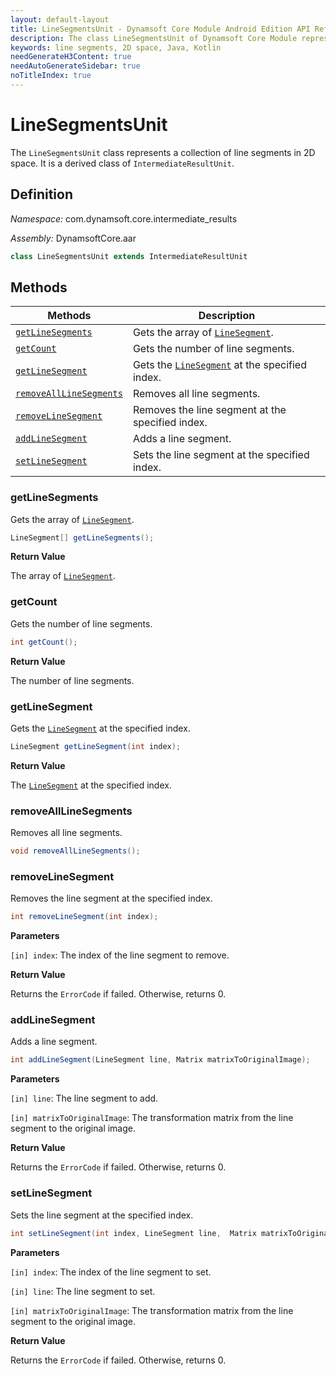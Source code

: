 ```yaml
---
layout: default-layout
title: LineSegmentsUnit - Dynamsoft Core Module Android Edition API Reference
description: The class LineSegmentsUnit of Dynamsoft Core Module represents a collection of line segments in 2D space.
keywords: line segments, 2D space, Java, Kotlin
needGenerateH3Content: true
needAutoGenerateSidebar: true
noTitleIndex: true
---
```


# LineSegmentsUnit

The `LineSegmentsUnit` class represents a collection of line segments in 2D space. It is a derived class of `IntermediateResultUnit`.

## Definition

*Namespace:* com.dynamsoft.core.intermediate_results

*Assembly:* DynamsoftCore.aar

```java
class LineSegmentsUnit extends IntermediateResultUnit
```

## Methods

| Methods | Description |
| ------- | ----------- |
| [`getLineSegments`](#getlinesegments) | Gets the array of [`LineSegment`](../basic-structures/line-segment.html). |
| [`getCount`](#getcount) | Gets the number of line segments. |
| [`getLineSegment`](#getlinesegment) | Gets the [`LineSegment`](../basic-structures/line-segment.html) at the specified index. |
| [`removeAllLineSegments`](#removealllinesegments) | Removes all line segments. |
| [`removeLineSegment`](#removelinesegment) | Removes the line segment at the specified index. |
| [`addLineSegment`](#addlinesegment) | Adds a line segment. |
| [`setLineSegment`](#setlinesegment) | Sets the line segment at the specified index. |

### getLineSegments

Gets the array of [`LineSegment`](../basic-structures/line-segment.html).

```java
LineSegment[] getLineSegments();
```

**Return Value**

The array of [`LineSegment`](../basic-structures/line-segment.html).

### getCount

Gets the number of line segments.

```java
int getCount();
```

**Return Value**

The number of line segments.

### getLineSegment

Gets the [`LineSegment`](../basic-structures/line-segment.html) at the specified index.

```java
LineSegment getLineSegment(int index);
```

**Return Value**

The [`LineSegment`](../basic-structures/line-segment.html) at the specified index.

### removeAllLineSegments

Removes all line segments.

```java
void removeAllLineSegments();
```

### removeLineSegment

Removes the line segment at the specified index.

```java
int removeLineSegment(int index);
```

**Parameters**

`[in] index`: The index of the line segment to remove.

**Return Value**

Returns the `ErrorCode` if failed. Otherwise, returns 0.

### addLineSegment

Adds a line segment.

```java
int addLineSegment(LineSegment line, Matrix matrixToOriginalImage);
```

**Parameters**

`[in] line`: The line segment to add.

`[in] matrixToOriginalImage`: The transformation matrix from the line segment to the original image.

**Return Value**

Returns the `ErrorCode` if failed. Otherwise, returns 0.

### setLineSegment

Sets the line segment at the specified index.

```java
int setLineSegment(int index, LineSegment line,  Matrix matrixToOriginalImage);
```

**Parameters**

`[in] index`: The index of the line segment to set.

`[in] line`: The line segment to set.

`[in] matrixToOriginalImage`: The transformation matrix from the line segment to the original image.

**Return Value**

Returns the `ErrorCode` if failed. Otherwise, returns 0.

